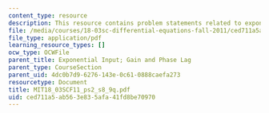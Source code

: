 ```yaml
---
content_type: resource
description: This resource contains problem statements related to exponential input.
file: /media/courses/18-03sc-differential-equations-fall-2011/ced711a5ab563e835afa41fd8be70970_MIT18_03SCF11_ps2_s8_9q.pdf
file_type: application/pdf
learning_resource_types: []
ocw_type: OCWFile
parent_title: Exponential Input; Gain and Phase Lag
parent_type: CourseSection
parent_uid: 4dc0b7d9-6276-143e-0c61-0888caefa273
resourcetype: Document
title: MIT18_03SCF11_ps2_s8_9q.pdf
uid: ced711a5-ab56-3e83-5afa-41fd8be70970
---
```


